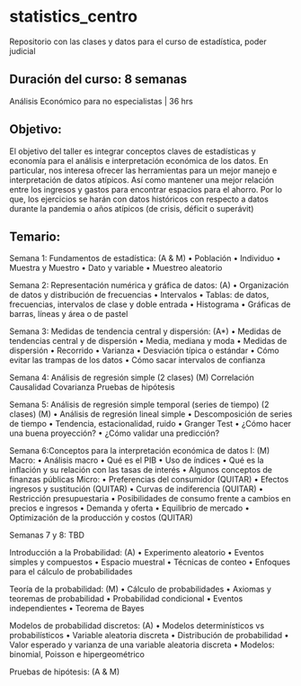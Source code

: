 # statistics_centro
Repositorio con las clases y datos para el curso de estadística, poder judicial


## Duración del curso: 8 semanas


Análisis Económico para no especialistas | 36 hrs

## Objetivo:

El objetivo del taller es integrar conceptos claves de estadísticas y economía para el análisis e interpretación económica de los datos. En particular, nos interesa ofrecer las herramientas para un mejor manejo e interpretación de datos atípicos. Así como mantener una mejor relación entre los ingresos y gastos para encontrar espacios para el ahorro. Por lo que, los ejercicios se harán con datos históricos con respecto a datos durante la pandemia o años atípicos (de crisis, déficit o superávit)

## Temario:

Semana 1: Fundamentos de estadística: (A & M)
• Población
• Individuo
• Muestra y Muestro
• Dato y variable
• Muestreo aleatorio

Semana 2: Representación numérica y gráfica de datos: (A)
• Organización de datos y distribución de frecuencias
• Intervalos
• Tablas: de datos, frecuencias, intervalos de clase y doble entrada
• Histograma
• Gráficas de barras, líneas y área o de pastel

Semana 3: Medidas de tendencia central y dispersión: (A*)
• Medidas de tendencias central y de dispersión
• Media, mediana y moda
• Medidas de dispersión
• Recorrido
• Varianza
• Desviación típica o estándar
• Cómo evitar las trampas de los datos
• Cómo sacar intervalos de confianza

Semana 4: Análisis de regresión simple (2 clases) (M)
Correlación
Causalidad
Covarianza
Pruebas de hipótesis


Semana 5: Análisis de regresión simple temporal (series de tiempo) (2 clases) (M)
• Análisis de regresión lineal simple
• Descomposición de series de tiempo
• Tendencia, estacionalidad, ruido
• Granger Test
• ¿Cómo hacer una buena proyección?
• ¿Cómo validar una predicción?

Semana 6:Conceptos para la interpretación económica de datos I: (M)
Macro:
• Análisis macro
• Qué es el PIB
• Uso de índices
• Qué es la inflación y su relación con las tasas de interés
• Algunos conceptos de finanzas públicas
Micro:
• Preferencias del consumidor (QUITAR)
• Efectos ingresos y sustitución (QUITAR)
• Curvas de indiferencia (QUITAR)
• Restricción presupuestaria
• Posibilidades de consumo frente a cambios en precios e ingresos
• Demanda y oferta
• Equilibrio de mercado
• Optimización de la producción y costos (QUITAR)


Semanas 7 y 8: TBD

Introducción a la Probabilidad: (A)
• Experimento aleatorio
• Eventos simples y compuestos
• Espacio muestral
• Técnicas de conteo
• Enfoques para el cálculo de probabilidades

Teoría de la probabilidad: (M)
• Cálculo de probabilidades
• Axiomas y teoremas de probabilidad
• Probabilidad condicional
• Eventos independientes
• Teorema de Bayes

Modelos de probabilidad discretos: (A)
• Modelos determinísticos vs probabilísticos
• Variable aleatoria discreta
• Distribución de probabilidad
• Valor esperado y varianza de una variable aleatoria discreta
• Modelos: binomial, Poisson e hipergeométrico

Pruebas de hipótesis: (A & M)



